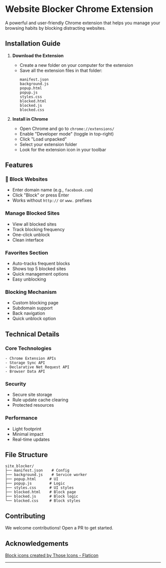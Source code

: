# Website Blocker Chrome Extension

A powerful and user-friendly Chrome extension that helps you manage your browsing habits by blocking distracting websites.

## Installation Guide

1. **Download the Extension**
   - Create a new folder on your computer for the extension
   - Save all the extension files in that folder:
     ```
     manifest.json
     background.js
     popup.html
     popup.js
     styles.css
     blocked.html
     blocked.js
     blocked.css
     ```

2. **Install in Chrome**
   - Open Chrome and go to `chrome://extensions/`
   - Enable "Developer mode" (toggle in top-right)
   - Click "Load unpacked"
   - Select your extension folder
   - Look for the extension icon in your toolbar

## Features

### 🚫 Block Websites
- Enter domain name (e.g., `facebook.com`)
- Click "Block" or press Enter
- Works without `http://` or `www.` prefixes

### Manage Blocked Sites
- View all blocked sites
- Track blocking frequency
- One-click unblock
- Clean interface

### Favorites Section
- Auto-tracks frequent blocks
- Shows top 5 blocked sites
- Quick management options
- Easy unblocking

### Blocking Mechanism
- Custom blocking page
- Subdomain support
- Back navigation
- Quick unblock option

## Technical Details

### Core Technologies
```
- Chrome Extension APIs
- Storage Sync API
- Declarative Net Request API
- Browser Data API
```

### Security
- Secure site storage
- Rule update cache clearing
- Protected resources

### Performance
- Light footprint
- Minimal impact
- Real-time updates

## File Structure
```
site_blocker/
├── manifest.json    # Config
├── background.js    # Service worker
├── popup.html      # UI
├── popup.js        # Logic
├── styles.css      # UI styles
├── blocked.html    # Block page
├── blocked.js      # Block logic
└── blocked.css     # Block styles
```

## Contributing
We welcome contributions! Open a PR to get started.

## Acknowledgements
<a href="https://www.flaticon.com/free-icons/block" title="block icons">Block icons created by Those Icons - Flaticon</a>


---
